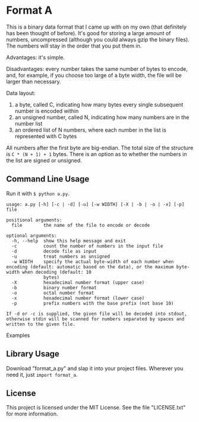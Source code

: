 # Format A

This is a binary data format that I came up with on my own (that definitely has been thought of before). It's good for storing a large amount of numbers, uncompressed (although you could always gzip the binary files). The numbers will stay in the order that you put them in.

Advantages: it's simple.

Disadvantages: every number takes the same number of bytes to encode, and, for example, if you choose too large of a byte width, the file will be larger than necessary.

Data layout:

1. a byte, called C, indicating how many bytes every single subsequent number is encoded within
2. an unsigned number, called N, indicating how many numbers are in the number list
3. an ordered list of N numbers, where each number in the list is represented with C bytes

All numbers after the first byte are big-endian. The total size of the structure is `C * (N + 1) + 1` bytes. There is an option as to whether the numbers in the list are signed or unsigned.

## Command Line Usage

Run it with `$ python a.py`.

    usage: a.py [-h] [-c | -d] [-u] [-w WIDTH] [-X | -b | -o | -x] [-p] file
    
    positional arguments:
      file        the name of the file to encode or decode
    
    optional arguments:
      -h, --help  show this help message and exit
      -c          count the number of numbers in the input file
      -d          decode file as input
      -u          treat numbers as unsigned
      -w WIDTH    specify the actual byte-width of each number when encoding (default: automatic based on the data), or the maximum byte-width when decoding (default: 10
                  bytes)
      -X          hexadecimal number format (upper case)
      -b          binary number format
      -o          octal number format
      -x          hexadecimal number format (lower case)
      -p          prefix numbers with the base prefix (not base 10)
    
    If -d or -c is supplied, the given file will be decoded into stdout, otherwise stdin will be scanned for numbers separated by spaces and written to the given file.

Examples


## Library Usage

Download "format\_a.py" and slap it into your project files. Wherever you need it, just `import format_a`.

## License

This project is licensed under the MIT License. See the file "LICENSE.txt" for more information.

